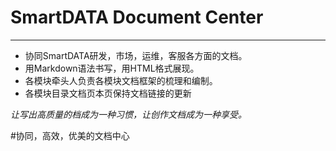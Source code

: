# SmartDATA Document Center

  ------------------
  
  - 协同SmartDATA研发，市场，运维，客服各方面的文档。
  - 用Markdown语法书写，用HTML格式展现。
  - 各模块牵头人负责各模块文档框架的梳理和编制。
  - 各模块目录文档页本页保持文档链接的更新
  

  *让写出高质量的档成为一种习惯，让创作文档成为一种享受。*
  
  #协同，高效，优美的文档中心